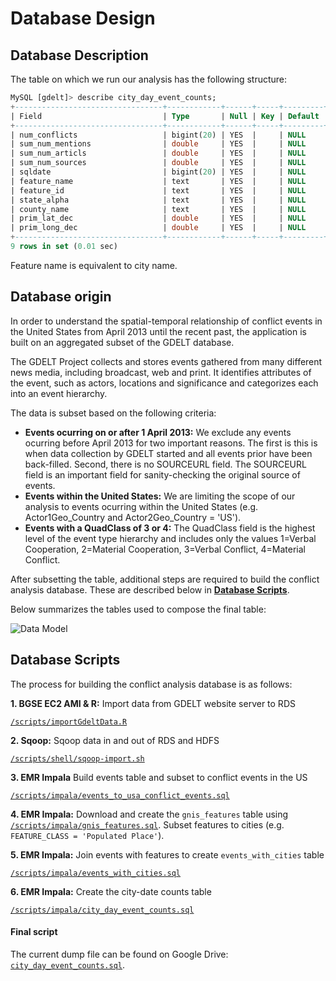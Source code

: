 # Database Design

## Database Description

The table on which we run our analysis has the following structure:

```sql
MySQL [gdelt]> describe city_day_event_counts;
+---------------------------------+------------+------+-----+---------+-------+
| Field                           | Type       | Null | Key | Default | Extra |
+---------------------------------+------------+------+-----+---------+-------+
| num_conflicts                   | bigint(20) | YES  |     | NULL    |       |
| sum_num_mentions                | double     | YES  |     | NULL    |       |
| sum_num_articls                 | double     | YES  |     | NULL    |       |
| sum_num_sources                 | double     | YES  |     | NULL    |       |
| sqldate                         | bigint(20) | YES  |     | NULL    |       |
| feature_name                    | text       | YES  |     | NULL    |       |
| feature_id                      | text       | YES  |     | NULL    |       |
| state_alpha                     | text       | YES  |     | NULL    |       |
| county_name                     | text       | YES  |     | NULL    |       |
| prim_lat_dec                    | double     | YES  |     | NULL    |       |
| prim_long_dec                   | double     | YES  |     | NULL    |       |
+---------------------------------+------------+------+-----+---------+-------+
9 rows in set (0.01 sec)
```

Feature name is equivalent to city name.

## Database origin

In order to understand the spatial-temporal relationship of conflict events in the United States from April 2013 until the recent past, the application is built on an aggregated subset of the GDELT database.

The GDELT Project collects and stores events gathered from many different news media, including broadcast, web and print. It identifies attributes of the event, such as actors, locations and significance and categorizes each into an event hierarchy.

The data is subset based on the following criteria:

* **Events ocurring on or after 1 April 2013:** We exclude any events ocurring before April 2013 for two important reasons. The first is this is when data collection by GDELT started and all events prior have been back-filled. Second, there is no SOURCEURL field. The SOURCEURL field is an important field for sanity-checking the original source of events.
* **Events within the United States:** We are limiting the scope of our analysis to events ocurring within the United States (e.g. Actor1Geo_Country and Actor2Geo_Country = 'US').
* **Events with a QuadClass of 3 or 4:** The QuadClass field is the highest level of the event type hierarchy and includes only the values 1=Verbal Cooperation, 2=Material Cooperation, 3=Verbal Conflict, 4=Material Conflict.

After subsetting the table, additional steps are required to build the conflict analysis database. These are described below in **[Database Scripts](#database-scripts)**.

Below summarizes the tables used to compose the final table:

![Data Model](https://www.lucidchart.com/publicSegments/view/f1312882-b8a5-4132-915a-277929077c91/image.png)

## Database Scripts

The process for building the conflict analysis database is as follows:

**1. BGSE EC2 AMI & R:** Import data from GDELT website server to RDS

[`/scripts/importGdeltData.R`](/scripts/importGdeltData.R)

**2. Sqoop:** Sqoop data in and out of RDS and HDFS

[`/scripts/shell/sqoop-import.sh`](/scripts/shell/sqoop-import.sh)

**3. EMR Impala** Build events table and subset to conflict events in the US

[`/scripts/impala/events_to_usa_conflict_events.sql`](/scripts/impala/events_to_usa_conflict_events.sql)

**4. EMR Impala:** Download and create the `gnis_features` table using [`/scripts/impala/gnis_features.sql`](/scripts/sql/gnis_features.sql). Subset features to cities (e.g. `FEATURE_CLASS = 'Populated Place'`).

**5. EMR Impala:** Join events with features to create `events_with_cities` table

[`/scripts/impala/events_with_cities.sql`](/scripts/impala/events_with_cities.sql)

**6. EMR Impala:** Create the city-date counts table

[`/scripts/impala/city_day_event_counts.sql`](/scripts/sql/impala/city_day_event_counts.sql)



#### Final script

The current dump file can be found on Google Drive: [`city_day_event_counts.sql`](https://drive.google.com/open?id=0B39HWOgUiKJrMV9EOWtkVE13ams).
